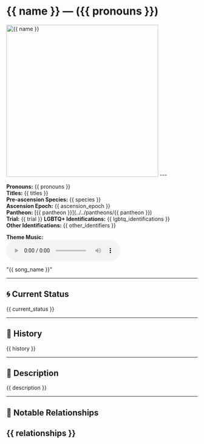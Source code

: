 # {{ name }} — ({{ pronouns }})

<!-- Optional -->
<img src="{{ image_path }}" alt="{{ name }}" width="400" />
---

**Pronouns:** {{ pronouns }}  
**Titles:** {{ titles }}  
**Pre-ascension Species:** {{ species }}  
**Ascension Epoch:** {{ ascension_epoch }}  
**Pantheon:** [{{ pantheon }}](../../pantheons/{{ pantheon }})  
**Trial:** {{ trial }}
**LGBTQ+ Identifications:** {{ lgbtq_identifications }}  
**Other Identifications:** {{ other_identifiers }}  


**Theme Music:**  
<audio controls>
  <source src="{{ music_path }}" type="audio/mpeg">
  Your browser does not support the audio element.
</audio>

"{{ song_name }}"

---

## 🌀 Current Status
{{ current_status }}

---

## 📜 History
{{ history }}

---

## 🧠 Description
{{ description }}

---

## 🧩 Notable Relationships
{{ relationships }}
---
